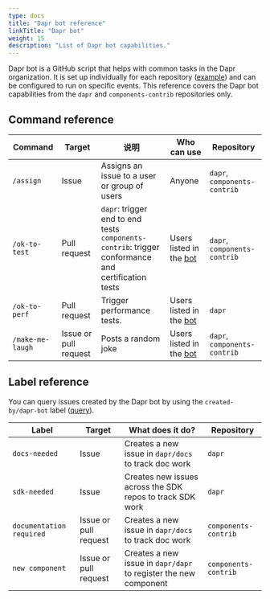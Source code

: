 ```yaml
---
type: docs
title: "Dapr bot reference"
linkTitle: "Dapr bot"
weight: 15
description: "List of Dapr bot capabilities."
---
```


Dapr bot is a GitHub script that helps with common tasks in the Dapr organization. It is set up individually for each repository ([example](https://github.com/dapr/dapr/blob/master/.github/workflows/dapr-bot.yml)) and can be configured to run on specific events. This reference covers the Dapr bot capabilities from the `dapr` and `components-contrib` repositories only.

## Command reference

| Command          | Target                | 说明                                                                                                             | Who can use                                                                                     | Repository                   |
| ---------------- | --------------------- | -------------------------------------------------------------------------------------------------------------- | ----------------------------------------------------------------------------------------------- | ---------------------------- |
| `/assign`        | Issue                 | Assigns an issue to a user or group of users                                                                   | Anyone                                                                                          | `dapr`, `components-contrib` |
| `/ok-to-test`    | Pull request          | `dapr`: trigger end to end tests <br/> `components-contrib`: trigger conformance and certification tests | Users listed in the [bot](https://github.com/dapr/dapr/blob/master/.github/scripts/dapr_bot.js) | `dapr`, `components-contrib` |
| `/ok-to-perf`    | Pull request          | Trigger performance tests.                                                                                     | Users listed in the [bot](https://github.com/dapr/dapr/blob/master/.github/scripts/dapr_bot.js) | `dapr`                       |
| `/make-me-laugh` | Issue or pull request | Posts a random joke                                                                                            | Users listed in the [bot](https://github.com/dapr/dapr/blob/master/.github/scripts/dapr_bot.js) | `dapr`, `components-contrib` |

## Label reference

You can query issues created by the Dapr bot by using the `created-by/dapr-bot` label ([query](https://github.com/search?q=org%3Adapr%20is%3Aissue%20label%3Acreated-by%2Fdapr-bot%20&type=issues)).

| Label                    | Target                | What does it do?                                                 | Repository           |
| ------------------------ | --------------------- | ---------------------------------------------------------------- | -------------------- |
| `docs-needed`            | Issue                 | Creates a new issue in `dapr/docs` to track doc work             | `dapr`               |
| `sdk-needed`             | Issue                 | Creates new issues across the SDK repos to track SDK work        | `dapr`               |
| `documentation required` | Issue or pull request | Creates a new issue in `dapr/docs` to track doc work             | `components-contrib` |
| `new component`          | Issue or pull request | Creates a new issue in `dapr/dapr` to register the new component | `components-contrib` |

